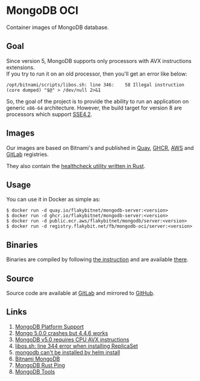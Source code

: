 # MongoDB OCI

Container images of MongoDB database.

## Goal

Since version 5, MongoDB supports only processors with AVX instructions extensions.  
If you try to run it on an old processor, then you'll get an error like below:
```
/opt/bitnami/scripts/libos.sh: line 346:    58 Illegal instruction     (core dumped) "$@" > /dev/null 2>&1
```
So, the goal of the project is to provide the ability to run an application on generic `x86-64` architecture.
However, the build target for version 8 are processors which support [SSE4.2](https://en.wikipedia.org/wiki/SSE4#SSE4.2).

## Images

Our images are based on Bitnami's and published in [Quay](https://quay.io/repository/flakybitnet/mongodb-server),
[GHCR](https://github.com/flakybitnet/mongodb-oci/pkgs/container/mongodb-server), [AWS](https://gallery.ecr.aws/flakybitnet/mongodb/server) and [GitLab](https://gitlab.flakybit.net/fb/mongodb-oci/container_registry) registries.

They also contain the [healthcheck utility written in Rust](https://github.com/syndikat7/mongodb-rust-ping).

## Usage

You can use it in Docker as simple as:
```
$ docker run -d quay.io/flakybitnet/mongodb-server:<version>
$ docker run -d ghcr.io/flakybitnet/mongodb-server:<version>
$ docker run -d public.ecr.aws/flakybitnet/mongodb/server:<version>
$ docker run -d registry.flakybit.net/fb/mongodb-oci/server:<version>
```

## Binaries

Binaries are compiled by following [the instruction](https://gitlab.flakybit.net/fb/mongo/db/-/blob/v8/Build.md) and are available [there](https://gitlab.flakybit.net/fb/mongo/db/-/packages/).

## Source

Source code are available at [GitLab](https://gitlab.flakybit.net/fb/mongodb-oci) and mirrored to [GitHub](https://github.com/flakybitnet/mongodb-oci).

## Links

1. [MongoDB Platform Support](https://www.mongodb.com/docs/manual/administration/production-notes/#platform-support)
2. [Mongo 5.0.0 crashes but 4.4.6 works](https://github.com/docker-library/mongo/issues/485)
3. [MongoDB v5.0 requires CPU AVX instructions](https://github.com/turnkeylinux/tracker/issues/1724)
4. [libos.sh: line 344 error when installing ReplicaSet](https://github.com/bitnami/charts/issues/12834)
5. [mongodb can't be installed by helm install](https://github.com/bitnami/charts/issues/10255)
6. [Bitnami MongoDB](https://github.com/bitnami/containers/tree/main/bitnami/mongodb/7.0/debian-12)
7. [MongoDB Rust Ping](https://github.com/syndikat7/mongodb-rust-ping)
8. [MongoDB Tools](https://github.com/mongodb/mongo-tools)
